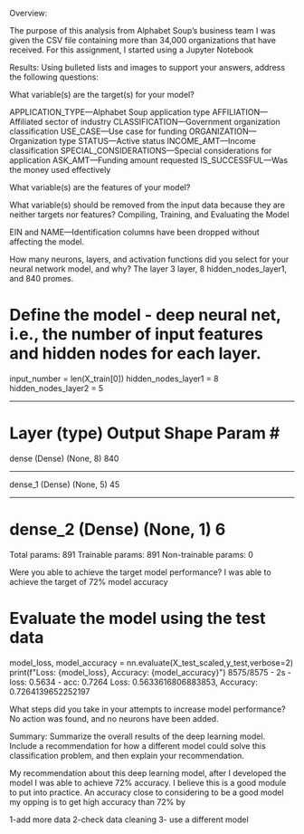 
Overview:

The purpose of this analysis from Alphabet Soup’s business team I was given the CSV  file containing more than 34,000 organizations that have received. 
For this assignment, I started using a Jupyter Notebook

Results: Using bulleted lists and images to support your answers, address the following questions:

What variable(s) are the target(s) for your model?

APPLICATION_TYPE—Alphabet Soup application type
AFFILIATION—Affiliated sector of industry
CLASSIFICATION—Government organization classification
USE_CASE—Use case for funding
ORGANIZATION—Organization type
STATUS—Active status
INCOME_AMT—Income classification
SPECIAL_CONSIDERATIONS—Special considerations for application
ASK_AMT—Funding amount requested
IS_SUCCESSFUL—Was the money used effectively

What variable(s) are the features of your model?

What variable(s) should be removed from the input data because they are neither targets nor features?
Compiling, Training, and Evaluating the Model

EIN and NAME—Identification columns have been dropped without affecting the model.

How many neurons, layers, and activation functions did you select for your neural network model, and why?
The layer 3 layer, 8 hidden_nodes_layer1,  and 840 promes.

# Define the model - deep neural net, i.e., the number of input features and hidden nodes for each layer.
input_number = len(X_train[0])
hidden_nodes_layer1 = 8
hidden_nodes_layer2 = 5

_________________________________________________________________
Layer (type)                 Output Shape              Param #   
=================================================================
dense (Dense)                (None, 8)                 840       
_________________________________________________________________
dense_1 (Dense)              (None, 5)                 45        
_________________________________________________________________
dense_2 (Dense)              (None, 1)                 6         
=================================================================
Total params: 891
Trainable params: 891
Non-trainable params: 0


Were you able to achieve the target model performance?
I was able to achieve the target of 72% model accuracy 

# Evaluate the model using the test data
model_loss, model_accuracy = nn.evaluate(X_test_scaled,y_test,verbose=2)
print(f"Loss: {model_loss}, Accuracy: {model_accuracy}")
8575/8575 - 2s - loss: 0.5634 - acc: 0.7264
Loss: 0.5633616806883853, Accuracy: 0.7264139652252197

What steps did you take in your attempts to increase model performance?
No action was found, and no neurons have been added.

Summary: 
Summarize the overall results of the deep learning model. Include a recommendation for how a different model could solve this classification problem, and then explain your recommendation.

My recommendation about this deep learning model, after I developed the model I was able to achieve 72% accuracy. I believe this is a good module to put into practice. An accuracy close to considering to be a good model 
my opping is to get high accuracy than 72% by

 1-add more data 
 2-check data cleaning
 3- use a different model 
